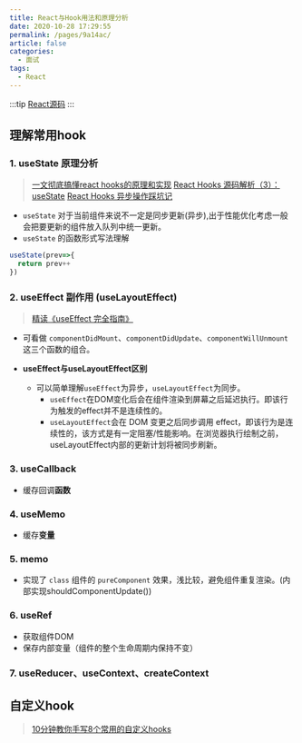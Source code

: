 ```yaml
---
title: React与Hook用法和原理分析 
date: 2020-10-28 17:29:55
permalink: /pages/9a14ac/
article: false
categories: 
  - 面试
tags: 
  - React
---
```


:::tip
[React源码](https://github.com/facebook/react)
:::

## 理解常用hook

### 1. useState 原理分析

> [一文彻底搞懂react hooks的原理和实现](https://juejin.im/post/6844903975838285838)
> [React Hooks 源码解析（3）：useState](https://juejin.im/post/6844903990958784526)
> [React Hooks 异步操作踩坑记](https://juejin.im/post/6844903974647103496)

- `useState` 对于当前组件来说不一定是同步更新(异步),出于性能优化考虑一般会把要更新的组件放入队列中统一更新。
- `useState` 的函数形式写法理解
  
```js
useState(prev=>{
  return prev++
})
```

### 2. useEffect 副作用 (useLayoutEffect)

> [精读《useEffect 完全指南》](https://juejin.im/post/6844903806090608647)

- 可看做 `componentDidMount`、`componentDidUpdate`、`componentWillUnmount` 这三个函数的组合。

- **useEffect与useLayoutEffect区别**
  - 可以简单理解`useEffect`为异步，`useLayoutEffect`为同步。
    - `useEffect`在DOM变化后会在组件渲染到屏幕之后延迟执行。即该行为触发的effect并不是连续性的。
    - `useLayoutEffect`会在 DOM 变更之后同步调用 effect，即该行为是连续性的，该方式是有一定阻塞/性能影响。在浏览器执行绘制之前，useLayoutEffect内部的更新计划将被同步刷新。

### 3. useCallback

- 缓存回调**函数**

### 4. useMemo

- 缓存**变量**

### 5. memo

- 实现了 `class` 组件的 `pureComponent` 效果，浅比较，避免组件重复渲染。(内部实现shouldComponentUpdate())

### 6. useRef

- 获取组件DOM
- 保存内部变量（组件的整个生命周期内保持不变）

### 7. useReducer、useContext、createContext

## 自定义hook

> [10分钟教你手写8个常用的自定义hooks](https://juejin.im/post/6844904074433789959)
